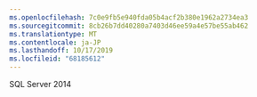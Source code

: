 ```yaml
---
ms.openlocfilehash: 7c0e9fb5e940fda05b4acf2b380e1962a2734ea3
ms.sourcegitcommit: 8cb26b7dd40280a7403d46ee59a4e57be55ab462
ms.translationtype: MT
ms.contentlocale: ja-JP
ms.lasthandoff: 10/17/2019
ms.locfileid: "68185612"
---
```

SQL Server 2014
